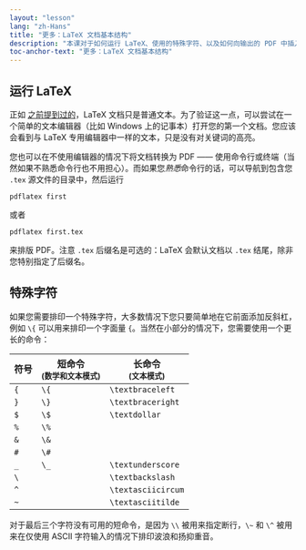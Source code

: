 ```yaml
---
layout: "lesson"
lang: "zh-Hans"
title: "更多：LaTeX 文档基本结构"
description: "本课对于如何运行 LaTeX、使用的特殊字符、以及如何向输出的 PDF 中插入特殊字符提供了更多的细节。"
toc-anchor-text: "更多：LaTeX 文档基本结构"
---
```


## 运行 LaTeX

正如 [之前提到过的](lesson-02)，LaTeX 文档只是普通文本。为了验证这一点，可以尝试在一个简单的文本编辑器（比如 Windows 上的记事本）打开您的第一个文档。您应该会看到与 LaTeX 专用编辑器中一样的文本，只是没有对关键词的高亮。

您也可以在不使用编辑器的情况下将文档转换为 PDF —— 使用命令行或终端（当然如果不熟悉命令行也不用担心）。而如果您*熟悉*命令行的话，可以导航到包含您 `.tex` 源文件的目录中，然后运行

`pdflatex first`

或者

`pdflatex first.tex`

来排版 PDF。注意 `.tex` 后缀名是可选的：LaTeX 会默认文档以 `.tex` 结尾，除非您特别指定了后缀名。

## 特殊字符

如果您需要排印一个特殊字符，大多数情况下您只要简单地在它前面添加反斜杠，例如 `\{` 可以用来排印一个字面量 `{`。当然在小部分的情况下，您需要使用一个更长的命令：

| 符号 | 短命令 <br><small>(数学和文本模式)</small> | 长命令 <br><small>(文本模式)</small> |
| --- | --- | --- |
| `{`    | `\{`          | `\textbraceleft`  |
| `}`    | `\}`          | `\textbraceright` |
| `$`    | `\$`          | `\textdollar`     |
| `%`    | `\%`          |                   |
| `&`    | `\&`          |                   |
| `#`    | `\#`          |                   |
| `_`    | `\_`          | `\textunderscore` |
| ``\``  |               | `\textbackslash`  |
| `^`    |               | `\textasciicircum`|
| `~`    |               | `\textasciitilde` |

对于最后三个字符没有可用的短命令，是因为 `\\` 被用来指定断行，`\~` 和 `\^` 被用来在仅使用 ASCII 字符输入的情况下排印波浪和扬抑重音。
